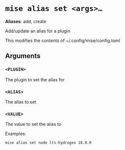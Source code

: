 # `mise alias set <args>…`

**Aliases**: add, create

Add/update an alias for a plugin

This modifies the contents of ~/.config/mise/config.toml

## Arguments

### `<PLUGIN>`

The plugin to set the alias for

### `<ALIAS>`

The alias to set

### `<VALUE>`

The value to set the alias to

Examples:

    mise alias set node lts-hydrogen 18.0.0
